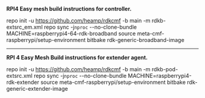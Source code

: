 **RPI4 Easy mesh build instructions for controller.**

repo init -u https://github.com/heamp/rdkcmf -b main -m rdkb-extsrc_em.xml
repo sync -j`nproc` --no-clone-bundle
MACHINE=raspberrypi4-64-rdk-broadband source meta-cmf-raspberrypi/setup-environment
bitbake rdk-generic-broadband-image

---------------------------------------------------------------------------------------------------
**RPI 4 Easy Mesh Build instructions for extender agent.**

repo init -u https://github.com/heamp/rdkcmf -b main -m rdkb-pod-extsrc.xml
repo sync -j`nproc` --no-clone-bundle
MACHINE=raspberrypi4-rdk-extender source meta-cmf-raspberrypi/setup-environment
bitbake rdk-generic-extender-image
